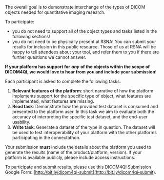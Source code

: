 The overall goal is to demonstrate interchange of the types of DICOM objects needed for quantitative imaging research.

To participate:

* you do not need to support all of the object types and tasks listed in the following sections!
* you do not need to be physically present at RSNA! You can submit your results for inclusion in this public resource. Those of us at RSNA will be happy to tell attendees about your tool, and refer them to you if there are further questions we cannot answer.

**If your platform has support for** _**any**_ **of the objects within the scope of DICOM4QI, we would love to hear from you and include your submission!**

<!-- TODO
For each type of DICOM object, we provide sample datasets that include imaging series and the derived DICOM dataset of the type in question. Note that you can also download all of the datasets used in DICOM4QI here: [http://slicer.kitware.com/midas3/folder/3771](http://slicer.kitware.com/midas3/folder/3771) (choose "Download" on the right-hand side\)

All of the test data is also available as a shared folder on Dropbox [here](https://www.dropbox.com/sh/dy2e38c1hbyrmqe/AACM1DSglbJW0qzypIjZASH5a?dl=0).
-->

Each participant is asked to complete the following tasks:

1. **Relevant features of the platform**: short narrative of how the platform implements support for the specific type of object, what features are implemented, what features are missing.
2. **Read task**: Demonstrate how the provided test dataset is consumed and presented to the platform user. In this task we aim to evaluate both the accuracy of interpreting the specific test dataset, and the end-user usability.
3. **Write task**: Generate a dataset of the type in question. The dataset will be used to test interoperability of your platform with the other platforms participating in the connectathon.

Your submission **must** include the details about the platform you used to generate the results \(name of the product/platform, version\). If your platform is available publicly, please include access instructions.

To participate and submit results, please use this DICOM4QI Submission Google Form: [http://bit.ly/dicom4qi-submit](http://bit.ly/dicom4qi-submit).
